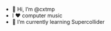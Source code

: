 - 👋 Hi, I’m @cxtmp
- I ❤ computer music
- 🌱 I’m currently learning Supercollider

<!---
cxtmp/cxtmp is a ✨ special ✨ repository because its `README.md` (this file) appears on your GitHub profile.
You can click the Preview link to take a look at your changes.
--->
